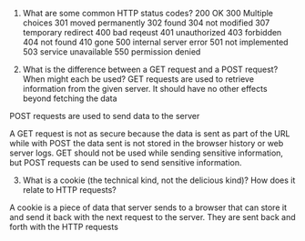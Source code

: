 1. What are some common HTTP status codes?
  200 OK 
  300 Multiple choices
  301 moved permanently
  302 found
  304 not modified
  307 temporary redirect
  400 bad reqeust
  401 unauthorized
  403 forbidden
  404 not found
  410 gone
  500 internal server error
  501 not implemented
  503 service unavailable
  550 permission denied

2. What is the difference between a GET request and a POST request? When might each be used?
  GET requests are used to retrieve information from the given server. It should have no other effects beyond fetching the data

  POST requests are used to send data to the server

  A GET request is not as secure because the data is sent as part of the URL while with POST the data sent is not stored in the browser history or web server logs. GET should not be used while sending sensitive information, but POST requests can be used to send sensitive information.

3. What is a cookie (the technical kind, not the delicious kind)? How does it relate to HTTP requests?

  A cookie is a piece of data that server sends to a browser that can store it and send it back with the next request to the server. They are sent back and forth with the HTTP requests
